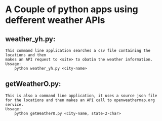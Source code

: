# A Couple of python apps using defferent weather APIs

## weather_yh.py: 
    This command line application searches a csv file containing the locations and then
    makes an API request to <site> to obatin the weather information.
    Ussage:
        python weather_yh.py <city-name>

## getWeatherO.py:
    This is also a command line application, it uses a source json file for the locations and then makes an API call to openweathermap.org service.
    Ussage:
        python getWeatherO.py <city-name, state-2-char>


